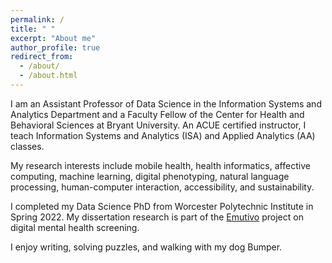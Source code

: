 ```yaml
---
permalink: /
title: " "
excerpt: "About me"
author_profile: true
redirect_from: 
  - /about/
  - /about.html
---
```


I am an Assistant Professor of Data Science in the Information Systems and Analytics Department and a Faculty Fellow of the Center for Health and Behavioral Sciences at Bryant University. An ACUE certified instructor, I teach Information Systems and Analytics (ISA) and Applied Analytics (AA) classes. 

My research interests include mobile health, health informatics, affective computing, machine learning, digital phenotyping, natural language processing, human-computer interaction, accessibility, and sustainability.

I completed my Data Science PhD from Worcester Polytechnic Institute in Spring 2022. My dissertation research is part of the [Emutivo](https://emutivo.wpi.edu) project on digital mental health screening. 

I enjoy writing, solving puzzles, and walking with my dog Bumper. 



